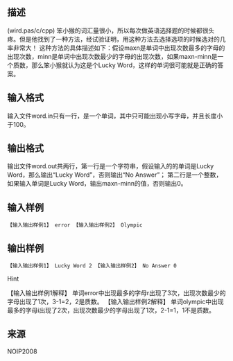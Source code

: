 ## 描述

(wird.pas/c/cpp) 笨小猴的词汇量很小，所以每次做英语选择题的时候都很头疼。但是他找到了一种方法，经试验证明，用这种方法去选择选项的时候选对的几率非常大！ 这种方法的具体描述如下：假设maxn是单词中出现次数最多的字母的出现次数，minn是单词中出现次数最少的字母的出现次数，如果maxn-minn是一个质数，那么笨小猴就认为这是个Lucky Word，这样的单词很可能就是正确的答案。

## 输入格式

输入文件word.in只有一行，是一个单词，其中只可能出现小写字母，并且长度小于100。 

## 输出格式

输出文件word.out共两行，第一行是一个字符串，假设输入的的单词是Lucky Word，那么输出“Lucky Word”，否则输出“No Answer”； 第二行是一个整数，如果输入单词是Lucky Word，输出maxn-minn的值，否则输出0。 

## 输入样例

```plaintext
【输入输出样例1】 error 【输入输出样例2】 Olympic 
```

## 输出样例

```plaintext
【输入输出样例1】 Lucky Word 2 【输入输出样例2】 No Answer 0 
```

Hint

【输入输出样例1解释】 单词error中出现最多的字母r出现了3次，出现次数最少的字母出现了1次，3-1=2，2是质数。 【输入输出样例2解释】 单词olympic中出现最多的字母i出现了2次，出现次数最少的字母出现了1次，2-1=1，1不是质数。 

## 来源

NOIP2008

